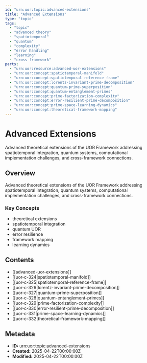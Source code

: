 ```yaml
---
id: "urn:uor:topic:advanced-extensions"
title: "Advanced Extensions"
type: "topic"
tags:
  - "topic"
  - "advanced theory"
  - "spatiotemporal"
  - "quantum"
  - "complexity"
  - "error handling"
  - "learning"
  - "cross-framework"
parts:
  - "urn:uor:resource:advanced-uor-extensions"
  - "urn:uor:concept:spatiotemporal-manifold"
  - "urn:uor:concept:spatiotemporal-reference-frame"
  - "urn:uor:concept:lorentz-invariant-prime-decomposition"
  - "urn:uor:concept:quantum-prime-superposition"
  - "urn:uor:concept:quantum-entanglement-primes"
  - "urn:uor:concept:prime-factorization-complexity"
  - "urn:uor:concept:error-resilient-prime-decomposition"
  - "urn:uor:concept:prime-space-learning-dynamics"
  - "urn:uor:concept:theoretical-framework-mapping"
---
```


# Advanced Extensions

Advanced theoretical extensions of the UOR Framework addressing spatiotemporal integration, quantum systems, computational implementation challenges, and cross-framework connections.

## Overview

Advanced theoretical extensions of the UOR Framework addressing spatiotemporal integration, quantum systems, computational implementation challenges, and cross-framework connections.

### Key Concepts

- theoretical extensions
- spatiotemporal integration
- quantum UOR
- error resilience
- framework mapping
- learning dynamics

## Contents

- [[advanced-uor-extensions]]
- [[uor-c-324|spatiotemporal-manifold]]
- [[uor-c-325|spatiotemporal-reference-frame]]
- [[uor-c-326|lorentz-invariant-prime-decomposition]]
- [[uor-c-327|quantum-prime-superposition]]
- [[uor-c-328|quantum-entanglement-primes]]
- [[uor-c-329|prime-factorization-complexity]]
- [[uor-c-330|error-resilient-prime-decomposition]]
- [[uor-c-331|prime-space-learning-dynamics]]
- [[uor-c-332|theoretical-framework-mapping]]

## Metadata

- **ID:** urn:uor:topic:advanced-extensions
- **Created:** 2025-04-22T00:00:00Z
- **Modified:** 2025-04-22T00:00:00Z
